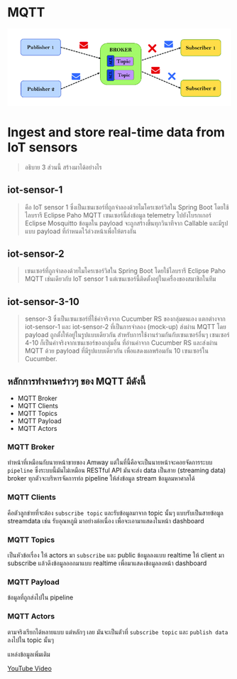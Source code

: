 # MQTT

![mqtt plan](../img/partNetwork/Generic-operation-scheme-of-the-MQTT-protocol.png)

# Ingest and store real-time data from IoT sensors 
> อธิบาย 3 ส่วนนี้ สร้างมาได้อย่างไร

## iot-sensor-1
> คือ IoT sensor 1 ซึ่งเป็นเซนเซอร์ที่ถูกจำลองด้วยไมโครเซอร์วิสใน Spring Boot โดยใช้ไลบรารี Eclipse Paho MQTT เซนเซอร์นี้ส่งข้อมูล telemetry ไปยังโบรกเกอร์ Eclipse Mosquitto ข้อมูลใน payload จะถูกสร้างขึ้นทุกวินาทีจาก Callable และมีรูปแบบ payload ที่กำหนดไว้ล่วงหน้าเพื่อให้ตรงกัน 

## iot-sensor-2
> เซนเซอร์ที่ถูกจำลองด้วยไมโครเซอร์วิสใน Spring Boot โดยใช้ไลบรารี Eclipse Paho MQTT เช่นเดียวกับ IoT sensor 1 แต่เซนเซอร์นี้ติดตั้งอยู่ในเครื่องของสมาชิกในทีม

## iot-sensor-3-10
> sensor-3 ซึ่งเป็นเซนเซอร์ที่ใช้ค่าจริงจาก Cucumber RS ของกลุ่มตนเอง แตกต่างจาก iot-sensor-1 และ iot-sensor-2 ที่เป็นการจำลอง (mock-up) ส่งผ่าน MQTT โดย payload ถูกตั้งให้อยู่ในรูปแบบเดียวกัน สำหรับการใช้งานร่วมกันกับเซนเซอร์อื่นๆ เซนเซอร์ 4-10 ก็เป็นค่าจริงจากเซนเซอร์ของกลุ่มอื่น ที่อ่านค่าจาก Cucumber RS และส่งผ่าน MQTT ด้วย payload ที่มีรูปแบบเดียวกัน เพื่อแสดงผลพร้อมกัน 10 เซนเซอร์ใน Cucumber.

## หลักการทำงานคร่าวๆ ของ MQTT มีดังนี้
- MQTT Broker
- MQTT Clients
- MQTT Topics
- MQTT Payload
- MQTT Actors

### MQTT Broker 
ทำหน้าที่เหมือนกับนายหน้าขายของ Amway แต่ในที่นี้คือจะเป็นนายหน้าจะคอยจัดการระบบ `pipeline` ซึ่งระบบนี้มันไม่เหมือน RESTful API มันจะส่ง data เป็นสาย (streaming data) broker ทุกตัวจะบริหารจัดการท่อ pipeline ให้ส่งข้อมูล stream ข้อมูลมหาศาลได้ 

### MQTT Clients
คือตัวลูกข่ายที่จะต้อง `subscribe topic` และรับข้อมูลมาจาก topic นั้นๆ แบบรับเป็นสายข้อมูล streamdata เช่น รับอุณหภูมิ มาอย่างต่อเนื่อง เพื่อจะเอามาแสดงในหน้า dashboard

### MQTT Topics
เป็นหัวข้อเรื่อง ให้ actors มา `subscribe` และ public ข้อมูลลงแบบ realtime ให้ client มา subscribe แล้วดึงข้อมูลออกมาแบบ realtime เพื่อมาแสดงข้อมูลลงหน้า dashboard

### MQTT Payload
ข้อมูลที่ถูกส่งไปใน pipeline

### MQTT Actors
ตามจริงเรียกได้หลายแบบ แต่หลักๆ เลย มันจะเป็นตัวที่ `subscribe topic` และ `publish data` ลงไปใน topic นั้นๆ 

แหล่งข้อมูลเพิ่มเติม

[YouTube Video](https://www.youtube.com/watch?v=jTeJxQFD8Ak&list=PLRkdoPznE1EMXLW6XoYLGd4uUaB6wB0wd)
